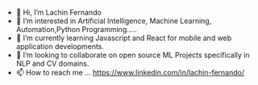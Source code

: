 - 👋 Hi, I’m Lachin Fernando
- 👀 I’m interested in Artificial Intelligence, Machine Learning, Automation,Python Programming.....
- 🌱 I’m currently learning Javascript and React for mobile and web application developments.
- 💞️ I’m looking to collaborate on open source ML Projects specifically in NLP and CV domains.
- 📫 How to reach me ... https://www.linkedin.com/in/lachin-fernando/
<div id="header" align="center">
  <img src="https://media.giphy.com/media/KAq5w47R9rmTuvWOWa/giphy.gif/>
</div>

<!---
LNF970203/LNF970203 is a ✨ special ✨ repository because its `README.md` (this file) appears on your GitHub profile.
You can click the Preview link to take a look at your changes.
--->
